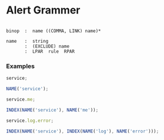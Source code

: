# Alert Grammer

```

binop  :  name ((COMMA, LINK) name)*

name   :  string
       :  (EXCLUDE) name
       :  LPAR  rule  RPAR

```

### Examples

```js
service;

NAME('service');

service.me;

INDEX(NAME('service'), NAME('me'));

service.log.error;

INDEX(NAME('service'), INDEX(NAME('log'), NAME('error')));
```
